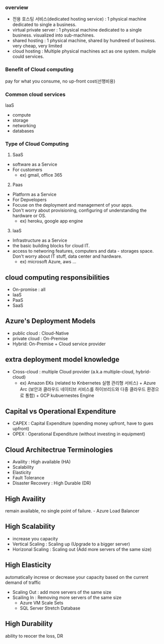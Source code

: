### overview
- 전용 호스팅 서비스(dedicated hosting service) : 1 physical machine dedicated to single a business.
- virtual private server : 1 physical machine dedicated to a single business. visualized into sub-machines.
- shared hosting : 1 physical machine, shared by hundreed of business. very cheap, very limited
- cloud hosting : Multiple physical machines act as one system. muliple could services.

### Benefit of Cloud computing
pay for what you consume, no up-front cost(선행비용)

### Common cloud services
laaS
- compute
- storage
- networking
- databases

### Type of Cloud Computing
1. SaaS
- software as a Service
- For customers
    - ex) gmail, office 365

2. Paas 
- Platform as a Service
- For Depvelopers
- Focuse on the deployment and management of your apps.
- Don't worry about provisioning, configuring of understanding the hardware or OS.
    - ex) heroku, google app engine

3. laaS
- Infrastructure as a Service
- the basic building blocks for cloud IT.
- access to networing features, computers and data - storages space. Don't worry about IT stuff, data center and hardware.
    - ex) microsoft Azure, aws ...

## cloud computing responsibilities
- On-promise : all
- IaaS
- PaaS
- SaaS

## Azure's Deployment Models
- public cloud : Cloud-Native
- private cloud : On-Premise 
- Hybrid: On-Premise + Cloud service provider

## extra deployment model knowledge
- Cross-cloud : multiple Cloud provider (a.k.a multiple-cloud, hybrid-cloud)
    - ex) Amazon EKs (related to Knbernetes 실행 관리형 서비스) + Azure Arc (보안과 클라우드 네이티브 서비스를 하이브리드와 다중 클라우드 환경으로 통합) + GCP kubuernestes Engine

## Capital vs Operational Expenditure
- CAPEX : Capital Expenditure (spending money upfront, have to gues upfront)
- OPEX : Operational Expenditure (without investing in equipment)

## Cloud Architectrue Terminologies
- Availity :  High available (HA)
- Scalability
- Elasticity
- Fault Tolerance
- Disaster Recovery : High Durable (DR)

## High Availity
remain available, no single point of failure.
    - Azure Load Balancer 

## High Scalability
- increase you capacity
- Vertical Scaling : Scaling up (Upgrade to a bigger server)
- Horizonal Scaling : Scaling out (Add more servers of the same size)

## High Elasticity
automatically increse or decrease your capacity based on the current demand of traffic
- Scaling Out : add more servers of the same size
- Scailing In : Removing more servers of the same size
    - Azure VM Scale Sets
    - SQL Server Stretch Database

## High Durability
ability to reocer the loss, DR
